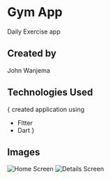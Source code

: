 # Gym App

Daily Exercise app 

## Created by
John Wanjema

## Technologies Used
{ created application using
* Fltter
* Dart
}

## Images
![Home Screen](/assests/images/home.png )
![Details Screen](/assests/images/details.png )
